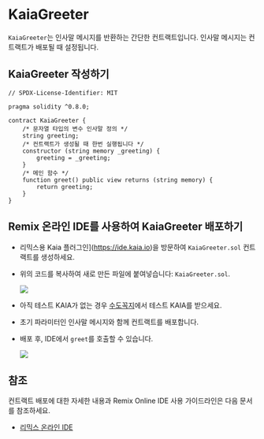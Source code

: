 # KaiaGreeter

`KaiaGreeter`는 인사말 메시지를 반환하는 간단한 컨트랙트입니다. 인사말 메시지는 컨트랙트가 배포될 때 설정됩니다.

## KaiaGreeter 작성하기 <a href="#writing-kaiagreeter" id="writing-kaiagreeter"></a>

```solidity
// SPDX-License-Identifier: MIT

pragma solidity ^0.8.0;

contract KaiaGreeter {
    /* 문자열 타입의 변수 인사말 정의 */
    string greeting;
    /* 컨트랙트가 생성될 때 한번 실행됩니다 */
    constructor (string memory _greeting) {
        greeting = _greeting;
    }
    /* 메인 함수 */
    function greet() public view returns (string memory) {
        return greeting;
    }
}
```

## Remix 온라인 IDE를 사용하여 KaiaGreeter 배포하기 <a href="#deploying-kaiagreeter-using-klaytn-ide" id="deploying-kaiagreeter-using-klaytn-ide"></a>

- 리믹스용 Kaia 플러그인](https://ide.kaia.io)을 방문하여 `KaiaGreeter.sol` 컨트랙트를 생성하세요.

- 위의 코드를 복사하여 새로 만든 파일에 붙여넣습니다: `KaiaGreeter.sol`.

    ![](/img/build/smart-contracts/kg-v2-create.png)

- 아직 테스트 KAIA가 없는 경우 [수도꼭지](https://faucet.kaia.io)에서 테스트 KAIA를 받으세요.

- 초기 파라미터인 인사말 메시지와 함께 컨트랙트를 배포합니다.

- 배포 후, IDE에서 `greet`를 호출할 수 있습니다.

    ![](/img/build/smart-contracts/kg-v2-deployed.png)

## 참조 <a href="#references" id="references"></a>

컨트랙트 배포에 대한 자세한 내용과 Remix Online IDE 사용 가이드라인은 다음 문서를 참조하세요.

- [리믹스 온라인 IDE](../../smart-contracts/deploy/deploy.md)